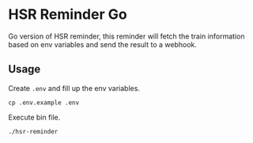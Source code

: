 HSR Reminder Go
===

Go version of HSR reminder, this reminder will fetch the train information based on env variables and send the result to a webhook.

## Usage

Create `.env` and fill up the env variables.

```
cp .env.example .env
```

Execute bin file.

```
./hsr-reminder
```
